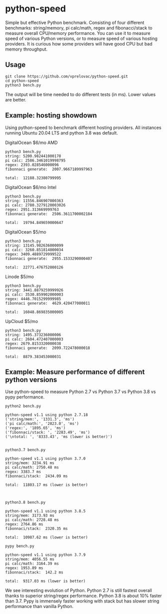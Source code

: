 # python-speed
Simple but effective Python benchmark. Consisting of four different benchmarks: string/memory, pi calc/math, regex and fibonacci/stack to measure overall CPU/memory performance. You can use it to measure speed of various Python versions, or to measure speed of various hosting providers. It is curious how some providers will have good CPU but bad memory throughput.

## Usage

```
git clone https://github.com/vprelovac/python-speed.git
cd python-speed
python3 bench.py
```

The output will be time needed to do different tests (in ms). Lower values are better.

## Example: hosting showdown


Using python-speed to benchmark different hosting providers. All instances running Ubuntu 20.04 LTS and python 3.8 was default. 

DigitalOcean $6/mo AMD
```
python3 bench.py 
string: 5200.982441000178
pi calc: 2586.3461019998795
regex: 2393.028546000096
fibonnaci generate:  2007.9667189997963

total:  12188.32380799995
```

DigitalOcean $6/mo Intel
```
python3 bench.py 
string: 11556.846907000363
pi calc: 2780.3279120003026
regex: 2951.313669999763
fibonnaci generate:  2506.3611700002184

total:  19794.849659000647
```

DigitalOcean $5/mo
```
python3 bench.py 
string: 13145.982636000099
pi calc: 3260.851814000034
regex: 3409.4889729999522
fibonnaci generate:  2955.1533290000407

total:  22771.476752000126
```


Linode $5/mo
```
python3 bench.py 
string: 3441.8879259999926
pi calc: 3530.859902000003
regex: 4446.7015299999985
fibonnaci generate:  4629.420477000011

total:  16048.869835000005
```

UpCloud $5/mo
```
python3 bench.py 
string: 1495.373236000006
pi calc: 2604.472407000003
regex: 2679.8153320000038
fibonnaci generate:  2099.722478000018

total:  8879.383453000031
```


## Example: Measure performance of different python versions

Use python-speed to measure Python 2.7 vs Python 3.7 vs Python 3.8 vs pypy performance.


```
python2 bench.py 

python-speed v1.1 using python 2.7.18
('string/mem:', '1331.3', 'ms')
('pi calc/math:', '2823.0', 'ms')
('regex:', '1895.65', 'ms')
('fibonnaci/stack: ', '2283.49', 'ms')
('\ntotal: ', '8333.43', 'ms (lower is better)')


python3.7 bench.py 

python-speed v1.1 using python 3.7.0
string/mem: 3234.91 ms
pi calc/math: 2750.48 ms
regex: 3383.7 ms
fibonnaci/stack:  2434.09 ms

total:  11803.17 ms (lower is better)



python3.8 bench.py 

python-speed v1.1 using python 3.8.5
string/mem: 3173.93 ms
pi calc/math: 2728.48 ms
regex: 2764.86 ms
fibonnaci/stack:  2320.35 ms

total:  10987.62 ms (lower is better)

pypy bench.py 

python-speed v1.1 using python 3.7.9
string/mem: 4056.55 ms
pi calc/math: 3164.39 ms
regex: 1953.89 ms
fibonnaci/stack:  142.2 ms

total:  9317.03 ms (lower is better)

```

We see interesting evolution of Python. Python 2.7 is still fastest overall thanks to superior string/regex performance. Python 3.8 is about 10% faster than 3.7. Pypy is immensely faster working with stack but has slower string performance than vanilla Python.
